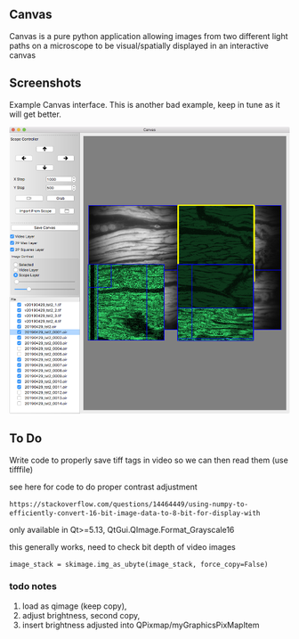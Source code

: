 
## Canvas

Canvas is a pure python application allowing images from two different light paths on a microscope to be visual/spatially displayed in an interactive canvas

## Screenshots

Example Canvas interface. This is another bad example, keep in tune as it will get better.

<!-- <IMG SRC="https://github.com/cudmore/bImPy/blob/master/docs/img/canvas-example.png"> -->
<IMG WIDTH=600 SRC="../docs/img/canvas-example.png">

## To Do

Write code to properly save tiff tags in video so we can then read them (use tifffile)
 
see here for code to do proper contrast adjustment

```
https://stackoverflow.com/questions/14464449/using-numpy-to-efficiently-convert-16-bit-image-data-to-8-bit-for-display-with
```

only available in Qt>=5.13, QtGui.QImage.Format_Grayscale16

this generally works, need to check bit depth of video images
```
image_stack = skimage.img_as_ubyte(image_stack, force_copy=False)
```

### todo notes

1) load as qimage (keep copy),
2) adjust brightness, second copy,
3) insert brightness adjusted into QPixmap/myGraphicsPixMapItem

